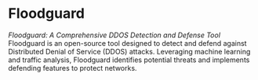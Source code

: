 # Floodguard
*Floodguard: A Comprehensive DDOS Detection and Defense Tool*  Floodguard is an open-source tool designed to detect and defend against Distributed Denial of Service (DDOS) attacks. Leveraging machine learning and traffic analysis, Floodguard identifies potential threats and implements defending features to protect networks.
